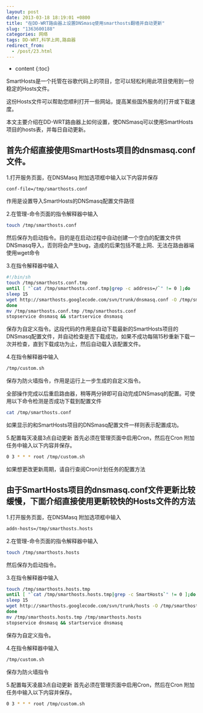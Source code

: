 ```yaml
---
layout: post
date: 2013-03-18 18:19:01 +0800
title: "在DD-WRT路由器上设置DNSmasq使用smarthosts翻墙并自动更新"
slug: "1363600188"
categories: 网络
tags: DD-WRT,科学上网,路由器
redirect_from:
  - /post/23.html
---
```

* content
{:toc}

SmartHosts是一个托管在谷歌代码上的项目，您可以轻松利用此项目使用到一份稳定的Hosts文件。
<!--more-->

这份Hosts文件可以帮助您顺利打开一些网站，提高某些国外服务的打开或下载速度。

本文主要介绍在DD-WRT路由器上如何设置，使DNSmasq可以使用SmartHosts项目的hosts表，并每日自动更新。

## 首先介绍直接使用SmartHosts项目的dnsmasq.conf文件。

1.打开服务页面，在DNSMasq 附加选项框中输入以下内容并保存

```Bash
conf-file=/tmp/smarthosts.conf
```

作用是设置导入SmartHosts的DNSmasq配置文件路径

2.在管理-命令页面的指令解释器中输入

```Bash
touch /tmp/smarthosts.conf
```

然后保存为启动指令。目的是在启动过程中自动创建一个空白的配置文件供DNSmasq导入，否则将会产生bug，造成的后果包括不能上网、无法在路由器端使用wget命令

3.在指令解释器中输入

```Bash
#!/bin/sh
touch /tmp/smarthosts.conf.tmp
until [ "`cat /tmp/smarthosts.conf.tmp|grep -c address=/`" != 0 ];do
sleep 15
wget http://smarthosts.googlecode.com/svn/trunk/dnsmasq.conf -O /tmp/smarthosts.conf.tmp
done
mv /tmp/smarthosts.conf.tmp /tmp/smarthosts.conf
stopservice dnsmasq && startservice dnsmasq
```

保存为自定义指令。这段代码的作用是自动下载最新的SmartHosts项目的DNSmasq配置文件，并自动检查是否下载成功，如果不成功每隔15秒重新下载一次并检查，直到下载成功为止，然后自动载入该配置文件。

4.在指令解释器中输入

```Bash
/tmp/custom.sh
```

保存为防火墙指令，作用是运行上一步生成的自定义指令。

全部操作完成以后重启路由器，稍等两分钟即可自动完成DNSmasq的配置。可使用以下命令检测是否成功下载到配置文件

```Bash
cat /tmp/smarthosts.conf
```

 如果显示的和SmartHosts项目的DNSmasq配置文件一样则表示配置成功。

5.配置每天凌晨3点自动更新
首先必须在管理页面中启用Cron，然后在Cron 附加任务中输入以下内容并保存。

```Bash
0 3 * * * root /tmp/custom.sh
```

 如果想更改更新周期，请自行查阅Cron计划任务的配置方法

## 由于SmartHosts项目的dnsmasq.conf文件更新比较缓慢，下面介绍直接使用更新较快的Hosts文件的方法

1.打开服务页面，在DNSMasq 附加选项框中输入

```Bash
addn-hosts=/tmp/smarthosts.hosts
```

2.在管理-命令页面的指令解释器中输入

```Bash
touch /tmp/smarthosts.hosts
```

然后保存为启动指令。

3.在指令解释器中输入

```Bash
touch /tmp/smarthosts.hosts.tmp
until [ "`cat /tmp/smarthosts.hosts.tmp|grep -c SmartHosts`" != 0 ];do
sleep 15
wget http://smarthosts.googlecode.com/svn/trunk/hosts -O /tmp/smarthosts.hosts.tmp
done
mv /tmp/smarthosts.hosts.tmp /tmp/smarthosts.hosts
stopservice dnsmasq && startservice dnsmasq
```

保存为自定义指令。

4.在指令解释器中输入

```Bash
/tmp/custom.sh
```

保存为防火墙指令

5.配置每天凌晨3点自动更新
首先必须在管理页面中启用Cron，然后在Cron 附加任务中输入以下内容并保存。

```Bash
0 3 * * * root /tmp/custom.sh
```

